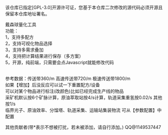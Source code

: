 该仓库已指定[GPL-3.0]开源许可证，您基于本仓库二次修改的源代码必须开源且保留本仓库地址署名。<br>

戴森球量化工具
<br>
功能：<br>
1，支持多配方<br>
2，支持可视化物品选择<br>
3，支持多需求叠加<br>
4，支持把计算结果进行保存（多方案）<br>
5，开源，纯前端，只需要会点Javascript就能修改代码
<br>

<br>
参考数据：传送带360/m 高速传送带720/m 极速传送带1800/m <br>
如果【增加】后没反应可以试一下重置配方/设备<br>
可以对某个物品进行标注(改颜色)比如已经完成生产线的物品<br>
采矿机默认按6个矿脉计算，原油萃取站按4/s计算，轨道采集重氢按0.02/s 其他按1/s<br>
临界光子、原油效率、分馏塔、轨道采集、运输站集装物流 可从【参数配置】中配置<br>

其他贡献者(带*表示不想被打扰，若未被添加，请自行添加。)
QQ@1149537447